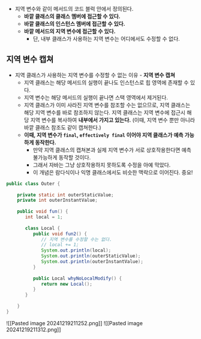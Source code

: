 - 지역 변수와 같이 메서드의 코드 블럭 안에서 정의된다.
	- **바깥 클래스의 클래스 멤버에 접근할 수 있다.**
	- **바깥 클래스의 인스턴스 멤버에 접근할 수 있다.**
	- **바깥 메서드의 지역 변수에 접근할 수 있다.**
		- 단, 내부 클래스가 사용하는 지역 변수는 어디에서도 수정할 수 없다.
## 지역 변수 캡쳐
- 지역 클래스가 사용하는 지역 변수를 수정할 수 없는 이유 - **지역 변수 캡쳐**
	- 지역 클래스는 해당 메서드의 실행이 끝나도 인스턴스로 힙 영역에 존재할 수 있다.
	- 지역 변수는 해당 메서드의 실행이 끝나면 스택 영역에서 제거된다.
	- 지역 클래스가 이미 사라진 지역 변수를 참조할 수는 없으므로, 지역 클래스는 해당 지역 변수를 바로 참조하지 않는다. 지역 클래스는 지역 변수에 접근시 해당 지역 변수를 복사하여 **내부에서 가지고 있는다.** (이때, 지역 변수 뿐만 아니라 바깥 클래스 참조도 같이 캡쳐한다.)
	- **이때, 지역 변수가 `final`, `effectively final` 이어야 지역 클래스가 예측 가능하게 동작한다.**
		- 만약 지역 클래스의 캡쳐본과 실제 지역 변수가 서로 상호작용한다면 예측 불가능하게 동작할 것이다.
		- 그래서 자바는 그냥 상호작용하지 못하도록 수정을 아예 막았다.
		- 이 개념은 람다식이나 익명 클래스에서도 비슷한 맥락으로 이어진다. 중요!
```java
public class Outer {  
      
    private static int outerStaticValue;  
    private int outerInstantValue;  
      
    public void fun() {  
       int local = 1;  
         
       class Local {  
          public void fun2() {  
             // 지역 변수를 수정할 수는 없다.  
             // local += 1;             
             System.out.println(local);  
             System.out.println(outerStaticValue);  
             System.out.println(outerInstantValue);  
          }  
            
          public Local whyNoLocalModify() {  
             return new Local();  
          }  
       }  
         
    }  
}
```
![[Pasted image 20241219211252.png]]
![[Pasted image 20241219211312.png]]